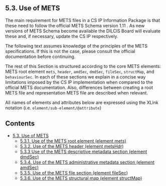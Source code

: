 ## 5.3. Use of METS
The main requirement for METS files in a CS IP Information Package is that these need to follow the official METS Schema version 1.11 . As new versions of METS Schema become available the DILCIS Board will evaluate these and, if necessary, update the CS IP respectively.

The following text assumes knowledge of the principles of the METS specifications. If this is not the case, please consult the official documentation  before continuing.

The rest of this Section is structured according to the core METS elements: METS root element `mets`, `header`, `amdSec`, `dmdSec`, `fileSec`, `structMap`, and `behaviourSec`. In each of these sections we explain in a
concise way limitations imposed by the CS IP implementation when compared to the official METS documentation. Also, differences between creating a root METS file and representation METS file are described when relevant.

All names of elements and attributes below are expressed using the XLink notation (i.e. `element/sub-element/@attribute`)

## Contents
- [5.3. Use of METS](/)
  - [5.3.1.	Use of the METS root element (element mets)](mets-root/)
  - [5.3.2.	Use of the METS header (element metsHdr)](metshdr/)
  - [5.3.3 Use of the METS descriptive metadata section (element dmdSec)](dmdsec/)
  - [5.3.4.	Use of the METS administrative metadata section (element amdSec)](amdsec/)
  - [5.3.5.	Use of the METS file section (element fileSec)](filesec/)
  - [5.3.6.	Use of the METS structural map (element structMap)](structmap/)
